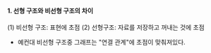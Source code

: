 #### 1. 선형 구조와 비선형 구조의 차이

(1) 비선형 구조: 표현에 초점
(2) 선형구조: 자료를 저장하고 꺼내는 것에 초점


+ 예컨대 비선형 구조중 그래프는 "연결 관계"에 초점이 맞춰져있다.
